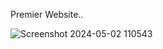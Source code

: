 Premier Website..

![Screenshot 2024-05-02 110543](https://github.com/Princeranaa/Premier/assets/118331128/322afd03-81c1-4943-b9d7-0193408457c9)
</hr>


